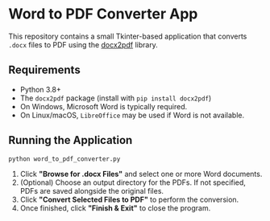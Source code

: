 # Word to PDF Converter App

This repository contains a small Tkinter-based application that converts `.docx` files to PDF using the [docx2pdf](https://pypi.org/project/docx2pdf/) library.

## Requirements
- Python 3.8+
- The `docx2pdf` package (install with `pip install docx2pdf`)
- On Windows, Microsoft Word is typically required.
- On Linux/macOS, `LibreOffice` may be used if Word is not available.

## Running the Application
```bash
python word_to_pdf_converter.py
```

1. Click **"Browse for .docx Files"** and select one or more Word documents.
2. (Optional) Choose an output directory for the PDFs. If not specified, PDFs are saved alongside the original files.
3. Click **"Convert Selected Files to PDF"** to perform the conversion.
4. Once finished, click **"Finish & Exit"** to close the program.

